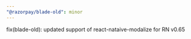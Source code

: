 ```yaml
---
"@razorpay/blade-old": minor
---
```


fix(blade-old): updated support of react-nataive-modalize for RN v0.65
